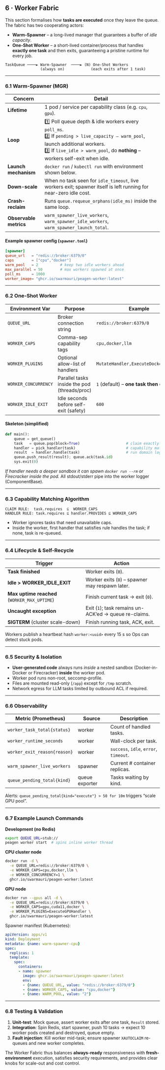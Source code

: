 ## 6 · Worker Fabric

This section formalises how **tasks are executed** once they leave the queue.
The fabric has two cooperating actors:

* **Warm-Spawner** – a long-lived manager that guarantees a buffer of *idle capacity*.
* **One-Shot Worker** – a short-lived container/process that handles **exactly one task** and then exits, guaranteeing a pristine runtime for every job.

```
TaskQueue ────► Warm-Spawner  ────► (N) One-Shot Workers
                (always on)            (each exits after 1 task)
```

---

### 6.1  Warm-Spawner (MGR)

| Concern                | Detail                                                                                                                                                                                                            |
| ---------------------- | ----------------------------------------------------------------------------------------------------------------------------------------------------------------------------------------------------------------- |
| **Lifetime**           | 1 pod / service per capability class (e.g. `cpu`, `gpu`).                                                                                                                                                         |
| **Loop**               | 1️⃣ Poll queue depth & idle workers every `poll_ms`.<br>2️⃣ If `pending > live_capacity – warm_pool`, launch additional workers.<br>3️⃣ If `live_idle > warm_pool`, do **nothing** – workers self-exit when idle. |
| **Launch mechanism**   | `docker run` / `kubectl run` with environment shown below.                                                                                                                                                        |
| **Down-scale**         | When no task seen for `idle_timeout`, live workers exit; spawner itself is left running for near-zero idle cost.                                                                                                  |
| **Crash-reclaim**      | Runs `queue.requeue_orphans(idle_ms)` inside the same loop.                                                                                                                                                       |
| **Observable metrics** | `warm_spawner_live_workers`, `warm_spawner_idle_workers`, `warm_spawner_launch_total`.                                                                                                                            |

#### Example spawner config (`spawner.toml`)

```toml
[spawner]
queue_url   = "redis://broker:6379/0"
caps        = ["cpu","docker"]
warm_pool   = 2          # keep two idle workers ahead
max_parallel = 50        # max workers spawned at once
poll_ms     = 1000
worker_image= "ghcr.io/swarmauri/peagen-worker:latest"
```

---

### 6.2  One-Shot Worker

| Environment Var      | Purpose                                      | Example                                |
| -------------------- | -------------------------------------------- | -------------------------------------- |
| `QUEUE_URL`          | Broker connection string                     | `redis://broker:6379/0`                |
| `WORKER_CAPS`        | Comma-sep capability tags                    | `cpu,docker,llm`                       |
| `WORKER_PLUGINS`     | Optional allow-list of handlers              | `MutateHandler,ExecuteDockerHandler`   |
| `WORKER_CONCURRENCY` | Parallel tasks inside the pod (threads/proc) | `1` (default) – **one task then exit** |
| `WORKER_IDLE_EXIT`   | Idle seconds before self-exit (safety)       | `600`                                  |

#### Skeleton (simplified)

```python
def main():
    queue = get_queue()
    task   = queue.pop(block=True)                     # claim exactly 1
    handler = pick_handler(task)                       # capability match
    result  = handler.handle(task)                     # run domain logic
    queue.push_result(result); queue.ack(task.id)
    sys.exit(0)
```

*If handler needs a deeper sandbox it can spawn `docker run --rm` or
Firecracker inside the pod.*
All stdout/stderr pipe into the worker logger (ComponentBase).

---

### 6.3  Capability Matching Algorithm

```
CLAIM RULE:  task.requires  ⊆  WORKER_CAPS
HANDLER RULE: task.requires ⊆ handler.PROVIDES ⊆ WORKER_CAPS
```

* Worker ignores tasks that need unavailable caps.
* Inside the worker, first handler that satisfies rule handles the task; if none, task is re-queued.

---

### 6.4  Lifecycle & Self-Recycle

| Trigger                                      | Action                                                |
| -------------------------------------------- | ----------------------------------------------------- |
| **Task finished**                            | Worker exits (`0`).                                   |
| **Idle > WORKER\_IDLE\_EXIT**                | Worker exits (`0`) – spawner may respawn later.       |
| **Max uptime reached** (`WORKER_MAX_UPTIME`) | Finish current task → exit (`0`).                     |
| **Uncaught exception**                       | Exit (`1`); task remains un-ACK’ed → queue re-claims. |
| **SIGTERM** (cluster scale-down)             | Finish running task, ACK, exit.                       |

Workers publish a heartbeat hash `worker:<uuid>` every 15 s so Ops can detect stuck pods.

---

### 6.5  Security & Isolation

* **User-generated code** always runs *inside* a nested sandbox (Docker-in-Docker or Firecracker) **inside** the worker pod.
* Worker pod runs non-root, seccomp-profile.
* Files are mounted read-only (`/app`) except for `/tmp` scratch.
* Network egress for LLM tasks limited by outbound ACL if required.

---

### 6.6  Observability

| Metric (Prometheus)          | Source         | Description                            |
| ---------------------------- | -------------- | -------------------------------------- |
| `worker_task_total{status}`  | worker         | Count of handled tasks.                |
| `worker_runtime_seconds`     | worker         | Wall-clock per task.                   |
| `worker_exit_reason{reason}` | worker         | `success`, `idle`, `error`, `timeout`. |
| `warm_spawner_live_workers`  | spawner        | Current # container replicas.          |
| `queue_pending_total{kind}`  | queue exporter | Tasks waiting by kind.                 |

Alerts: `queue_pending_total{kind="execute"} > 50 for 10m` triggers “scale GPU pool”.

---

### 6.7  Example Launch Commands

**Development (no Redis)**

```bash
export QUEUE_URL=stub://
peagen worker start  # spins inline worker thread
```

**CPU cluster node**

```bash
docker run -d \
  -e QUEUE_URL=redis://broker:6379/0 \
  -e WORKER_CAPS=cpu,docker,llm \
  -e WORKER_CONCURRENCY=1 \
  ghcr.io/swarmauri/peagen-worker:latest
```

**GPU node**

```bash
docker run --gpus all -d \
  -e QUEUE_URL=redis://broker:6379/0 \
  -e WORKER_CAPS=gpu,cuda11,docker \
  -e WORKER_PLUGINS=ExecuteGPUHandler \
  ghcr.io/swarmauri/peagen-worker:latest
```

Spawner manifest (Kubernetes):

```yaml
apiVersion: apps/v1
kind: Deployment
metadata: {name: warm-spawner-cpu}
spec:
  replicas: 1
  template:
    spec:
      containers:
      - name: spawner
        image: ghcr.io/swarmauri/peagen-spawner:latest
        env:
        - {name: QUEUE_URL, value: "redis://broker:6379/0"}
        - {name: WORKER_CAPS, value: "cpu,docker"}
        - {name: WARM_POOL, value: "2"}
```

---

### 6.8  Testing & Validation

1. **Unit-test**: Mock queue, assert worker exits after one task, `Result` stored.
2. **Integration**: Spin Redis, start spawner, push 10 tasks → expect 10 worker pods created and destroyed, queue empty.
3. **Fault injection**: Kill worker mid-task; ensure spawner `XAUTOCLAIM` re-queues and new worker completes.

The Worker Fabric thus balances **always-ready** responsiveness with **fresh-environment** execution, satisfies security requirements, and provides clear knobs for scale-out and cost control.
